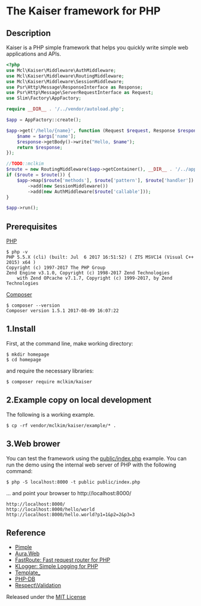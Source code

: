 # The Kaiser framework for PHP

## Description

Kaiser is a PHP simple framework that helps you quickly write simple web applications and APIs.

```php
<?php
use Mcl\Kaiser\Middleware\AuthMiddleware;
use Mcl\Kaiser\Middleware\RoutingMiddleware;
use Mcl\Kaiser\Middleware\SessionMiddleware;
use Psr\Http\Message\ResponseInterface as Response;
use Psr\Http\Message\ServerRequestInterface as Request;
use Slim\Factory\AppFactory;

require __DIR__ . '/../vendor/autoload.php';

$app = AppFactory::create();

$app->get('/hello/{name}', function (Request $request, Response $response, array $args) {
    $name = $args['name'];
    $response->getBody()->write("Hello, $name");
    return $response;
});

//TODO::mclkim
$route = new RoutingMiddleware($app->getContainer(), __DIR__ . '/../app');
if ($route = $route()) {
    $app->map($route['methods'], $route['pattern'], $route['handler'])
        ->add(new SessionMiddleware())
        ->add(new AuthMiddleware($route['callable']));
}

$app->run();
```

## Prerequisites

[PHP](http://php.net/)
```
$ php -v
PHP 5.5.X (cli) (built: Jul  6 2017 16:51:52) ( ZTS MSVC14 (Visual C++ 2015) x64 )
Copyright (c) 1997-2017 The PHP Group
Zend Engine v3.1.0, Copyright (c) 1998-2017 Zend Technologies
    with Zend OPcache v7.1.7, Copyright (c) 1999-2017, by Zend Technologies
```
[Composer](https://getcomposer.org/)
```
$ composer --version
Composer version 1.5.1 2017-08-09 16:07:22
```

## 1.Install
First, at the command line, make working directory:
```
$ mkdir homepage
$ cd homepage
```
and require the necessary libraries:
```
$ composer require mclkim/kaiser
```

## 2.Example copy on local development
The following is a working example. 
```
$ cp -rf vendor/mclkim/kaiser/example/* .
```

## 3.Web brower
You can test the framework using the [public/index.php](public/index.php)
example. You can run the demo using the internal web server of PHP with the
following command:
```
$ php -S localhost:8000 -t public public/index.php
```
... and point your browser to http://localhost:8000/ 

```
http://localhost:8000/
http://localhost:8000/hello/world
http://localhost:8000/hello.world?p1=1&p2=2&p3=3
```
## Reference
 * [Pimple](https://github.com/silexphp/Pimple)
 * [Aura.Web](https://github.com/auraphp/Aura.Web)
 * [FastRoute: Fast request router for PHP](https://github.com/nikic/FastRoute)
 * [KLogger: Simple Logging for PHP](https://github.com/katzgrau/KLogger) 
 * [Template_](http://www.xtac.net)
 * [PHP-DB](https://github.com/delight-im/PHP-DB)
 * [Respect\Validation](https://github.com/Respect/Validation)

Released under the [MIT License](LICENSE)
